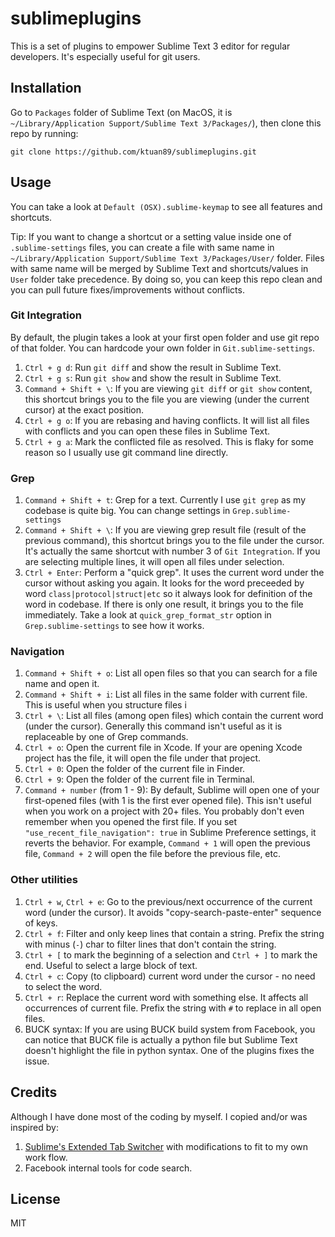 # sublimeplugins

This is a set of plugins to empower Sublime Text 3 editor for regular developers. It's especially useful for git users.

## Installation

Go to `Packages` folder of Sublime Text (on MacOS, it is `~/Library/Application Support/Sublime Text 3/Packages/`), then clone this repo by running:

```
git clone https://github.com/ktuan89/sublimeplugins.git
```

## Usage

You can take a look at `Default (OSX).sublime-keymap` to see all features and shortcuts.

Tip: If you want to change a shortcut or a setting value inside one of `.sublime-settings` files, you can create a file with same name in `~/Library/Application Support/Sublime Text 3/Packages/User/` folder. Files with same name will be merged by Sublime Text and shortcuts/values in `User` folder take precedence. By doing so, you can keep this repo clean and you can pull future fixes/improvements without conflicts.

### Git Integration

By default, the plugin takes a look at your first open folder and use git repo of that folder. You can hardcode your own folder in `Git.sublime-settings`.

 1. `Ctrl + g d`: Run `git diff` and show the result in Sublime Text.
 2. `Ctrl + g s`: Run `git show` and show the result in Sublime Text.
 3. `Command + Shift + \`: If you are viewing `git diff` or `git show` content, this shortcut brings you to the file you are viewing (under the current cursor) at the exact position.
 4. `Ctrl + g o`: If you are rebasing and having conflicts. It will list all files with conflicts and you can open these files in Sublime Text.
 5. `Ctrl + g a`: Mark the conflicted file as resolved. This is flaky for some reason so I usually use git command line directly.

### Grep

 1. `Command + Shift + t`: Grep for a text. Currently I use `git grep` as my codebase is quite big. You can change settings in `Grep.sublime-settings`
 2. `Command + Shift + \`: If you are viewing grep result file (result of the previous command), this shortcut brings you to the file under the cursor. It's actually the same shortcut with number 3 of `Git Integration`. If you are selecting multiple lines, it will open all files under selection.
 3. `Ctrl + Enter`: Perform a "quick grep". It uses the current word under the cursor without asking you again. It looks for the word preceeded by word `class|protocol|struct|etc` so it always look for definition of the word in codebase. If there is only one result, it brings you to the file immediately. Take a look at `quick_grep_format_str` option in `Grep.sublime-settings` to see how it works.

### Navigation

 1. `Command + Shift + o`: List all open files so that you can search for a file name and open it.
 2. `Command + Shift + i`: List all files in the same folder with current file. This is useful when you structure files i
 3. `Ctrl + \`: List all files (among open files) which contain the current word (under the cursor). Generally this command isn't useful as it is replaceable by one of Grep commands.
 4. `Ctrl + o`: Open the current file in Xcode. If your are opening Xcode project has the file, it will open the file under that project.
 5. `Ctrl + 0`: Open the folder of the current file in Finder.
 6. `Ctrl + 9`: Open the folder of the current file in Terminal.
 7. `Command + number` (from 1 - 9): By default, Sublime will open one of your first-opened files (with 1 is the first ever opened file). This isn't useful when you work on a project with 20+ files. You probably don't even remember when you opened the first file. If you set `"use_recent_file_navigation": true` in Sublime Preference settings, it reverts the behavior. For example, `Command + 1` will open the previous file, `Command + 2` will open the file before the previous file, etc.


### Other utilities
 1. `Ctrl + w`, `Ctrl + e`: Go to the previous/next occurrence of the current word (under the cursor). It avoids "copy-search-paste-enter" sequence of keys.
 2. `Ctrl + f`: Filter and only keep lines that contain a string. Prefix the string with minus (`-`) char to filter lines that don't contain the string.
 3. `Ctrl + [` to mark the beginning of a selection and `Ctrl + ]` to mark the end. Useful to select a large block of text.
 4. `Ctrl + c`: Copy (to clipboard) current word under the cursor - no need to select the word.
 5. `Ctrl + r`: Replace the current word with something else. It affects all occurrences of current file. Prefix the string with `#` to replace in all open files.
 6. BUCK syntax: If you are using BUCK build system from Facebook, you can notice that BUCK file is actually a python file but Sublime Text doesn't highlight the file in python syntax. One of the plugins fixes the issue.

## Credits

Although I have done most of the coding by myself. I copied and/or was inspired by:
 1. [Sublime's Extended Tab Switcher](https://github.com/rajeshvaya/Sublime-Extended-Tab-Switcher) with modifications to fit to my own work flow.
 2. Facebook internal tools for code search.

## License

MIT